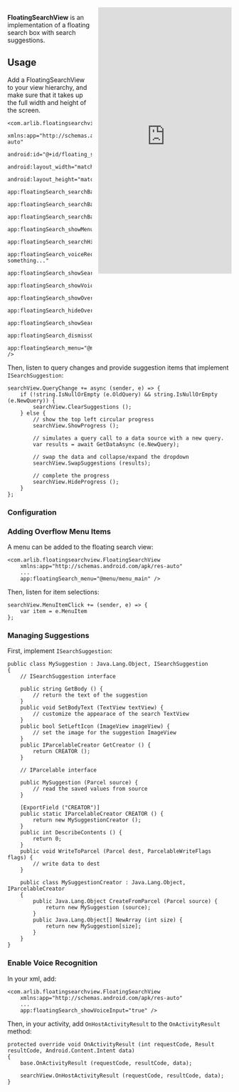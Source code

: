 
<iframe src="https://appetize.io/embed/3cpbvdxv97vqedpz2j5bc1ymx4?device=nexus5&scale=75&autoplay=true&orientation=portrait&deviceColor=black&osVersion=4.4" 
        width="300px" height="597px" frameborder="0" scrolling="no"
        style="float:right;margin-left:1em;"></iframe>

**FloatingSearchView** is an implementation of a floating search box with search suggestions.

## Usage
    
Add a FloatingSearchView to your view hierarchy, and make sure that it takes 
up the full width and height of the screen.

    <com.arlib.floatingsearchview.FloatingSearchView
        xmlns:app="http://schemas.android.com/apk/res-auto"
        android:id="@+id/floating_search_view"
        android:layout_width="match_parent"
        android:layout_height="match_parent"
        app:floatingSearch_searchBarMarginLeft="@dimen/search_view_inset"
        app:floatingSearch_searchBarMarginTop="@dimen/search_view_inset"
        app:floatingSearch_searchBarMarginRight="@dimen/search_view_inset"
        app:floatingSearch_showMenuAction="true"
        app:floatingSearch_searchHint="Search..."
        app:floatingSearch_voiceRecHint="Say something..."
        app:floatingSearch_showSearchHintWhenNotFocused="true"
        app:floatingSearch_showVoiceInput="true"
        app:floatingSearch_showOverFlowMenu="true"
        app:floatingSearch_hideOverflowMenuWhenFocused="true"
        app:floatingSearch_showSearchKey="false"
        app:floatingSearch_dismissOnOutsideTouch="true"
        app:floatingSearch_menu="@menu/menu_main" />

Then, listen to query changes and provide suggestion items that implement 
`ISearchSuggestion`:

    searchView.QueryChange += async (sender, e) => {
        if (!string.IsNullOrEmpty (e.OldQuery) && string.IsNullOrEmpty (e.NewQuery)) {
            searchView.ClearSuggestions ();
        } else {
            // show the top left circular progress
            searchView.ShowProgress ();
            
            // simulates a query call to a data source with a new query.
            var results = await GetDataAsync (e.NewQuery);
            
            // swap the data and collapse/expand the dropdown
            searchView.SwapSuggestions (results);
            
            // complete the progress
            searchView.HideProgress ();
        }
    };

### Configuration

### Adding Overflow Menu Items

A menu can be added to the floating search view:

    <com.arlib.floatingsearchview.FloatingSearchView
        xmlns:app="http://schemas.android.com/apk/res-auto"
        ...
        app:floatingSearch_menu="@menu/menu_main" />

Then, listen for item selections: 

    searchView.MenuItemClick += (sender, e) => {
        var item = e.MenuItem
    };

### Managing Suggestions


First, implement `ISearchSuggestion`:

    public class MySuggestion : Java.Lang.Object, ISearchSuggestion
    {
        // ISearchSuggestion interface
        
        public string GetBody () {
            // return the text of the suggestion 
        }
        public void SetBodyText (TextView textView) {
            // customize the appearace of the search TextView
        }
        public bool SetLeftIcon (ImageView imageView) {
            // set the image for the suggestion ImageView
        }
        public IParcelableCreator GetCreator () {
            return CREATOR ();
        }

        // IParcelable interface
        
        public MySuggestion (Parcel source) {
            // read the saved values from source
        }

        [ExportField ("CREATOR")]
        public static IParcelableCreator CREATOR () {
            return new MySuggestionCreator ();
        }
        public int DescribeContents () {
            return 0;
        }
        public void WriteToParcel (Parcel dest, ParcelableWriteFlags flags) {
            // write data to dest
        }

        public class MySuggestionCreator : Java.Lang.Object, IParcelableCreator
        {
            public Java.Lang.Object CreateFromParcel (Parcel source) {
                return new MySuggestion (source);
            }
            public Java.Lang.Object[] NewArray (int size) {
                return new MySuggestion[size];
            }
        }
    }
### Enable Voice Recognition

In your xml, add:

    <com.arlib.floatingsearchview.FloatingSearchView
        xmlns:app="http://schemas.android.com/apk/res-auto"
        ...
        app:floatingSearch_showVoiceInput="true" />

Then, in your activity, add `OnHostActivityResult` to the `OnActivityResult` method:

    protected override void OnActivityResult (int requestCode, Result resultCode, Android.Content.Intent data)
    {
        base.OnActivityResult (requestCode, resultCode, data);
        
        searchView.OnHostActivityResult (requestCode, resultCode, data);
    }
